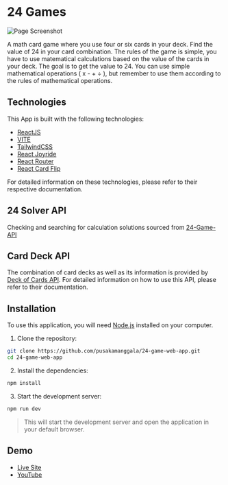 # 24 Games

![Page Screenshot](public/screenshot.png)

A math card game where you use four or six cards in your deck. Find the value of 24 in your card combination.
The rules of the game is simple, you have to use matematical calculations based on the value of the cards in your deck. The goal is to get the value to 24.
You can use simple mathematical operations ( x - + ÷ ), but remember to use them according to the rules of mathematical operations.

## Technologies

This App is built with the following technologies:

- [ReactJS](https://reactjs.org/)
- [VITE](https://vitejs.dev/)
- [TailwindCSS](https://tailwindcss.com/)
- [React Joyride](https://react-joyride.com/)
- [React Router](https://reactrouter.com/)
- [React Card Flip](https://www.npmjs.com/package/react-card-flip)

For detailed information on these technologies, please refer to their respective documentation.

## 24 Solver API

Checking and searching for calculation solutions sourced from [24-Game-API](https://github.com/neojarma/24-Game-API)

## Card Deck API
The combination of card decks as well as its information is provided by [Deck of Cards API](https://www.deckofcardsapi.com/). For detailed information on how to use this API, please refer to their documentation.


## Installation

To use this application, you will need [Node.js](https://nodejs.org/) installed on your computer.

1. Clone the repository:
```bash
git clone https://github.com/pusakamanggala/24-game-web-app.git
cd 24-game-web-app
```

2. Install the dependencies:
```bash
npm install
```

3. Start the development server:
```bash
npm run dev
```
>This will start the development server and open the application in your default browser.

## Demo
- [Live Site](https://dua-opat.vercel.app)
- [YouTube](https://www.youtube.com/watch?v=pxwHfVRxn7I)
